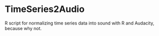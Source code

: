 # TimeSeries2Audio
R script for normalizing time series data into sound with R and Audacity, because why not.
